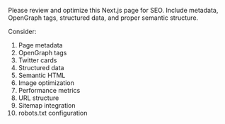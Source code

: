 Please review and optimize this Next.js page for SEO. Include metadata, OpenGraph tags, structured data, and proper semantic structure.

Consider:

1. Page metadata
2. OpenGraph tags
3. Twitter cards
4. Structured data
5. Semantic HTML
6. Image optimization
7. Performance metrics
8. URL structure
9. Sitemap integration
10. robots.txt configuration
